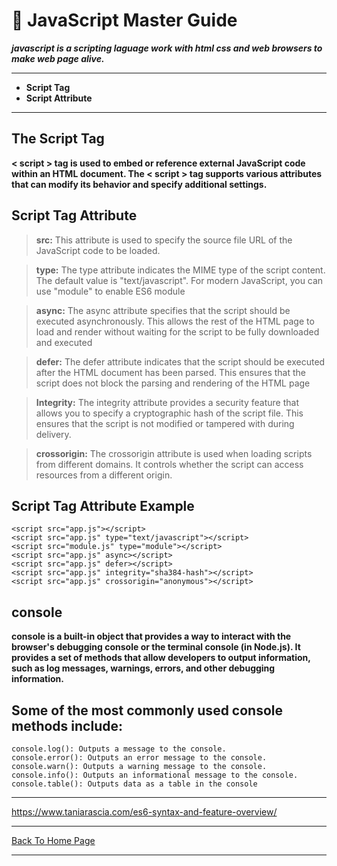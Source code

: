 # 🥇 JavaScript Master Guide

***javascript is a scripting laguage work with html css and web browsers to make web page alive.***

<hr>

- **Script Tag**
- **Script Attribute**

<hr>


## The Script Tag

**< script > tag is used to embed or reference external JavaScript code within an HTML document. The < script > tag supports various attributes that can modify its behavior and specify additional settings.**

## Script Tag Attribute

> **src:** This attribute is used to specify the source file URL of the JavaScript code to be loaded.

> **type:** The type attribute indicates the MIME type of the script content. The default value is "text/javascript". For modern JavaScript, you can use "module" to enable ES6 module

> **async:** The async attribute specifies that the script should be executed asynchronously. This allows the rest of the HTML page to load and render without waiting for the script to be fully downloaded and executed

> **defer:** The defer attribute indicates that the script should be executed after the HTML document has been parsed. This ensures that the script does not block the parsing and rendering of the HTML page

> **Integrity:** The integrity attribute provides a security feature that allows you to specify a cryptographic hash of the script file. This ensures that the script is not modified or tampered with during delivery.

>  **crossorigin:** The crossorigin attribute is used when loading scripts from different domains. It controls whether the script can access resources from a different origin.

##  Script Tag Attribute Example

```
<script src="app.js"></script>
<script src="app.js" type="text/javascript"></script>
<script src="module.js" type="module"></script>
<script src="app.js" async></script>
<script src="app.js" defer></script>
<script src="app.js" integrity="sha384-hash"></script>
<script src="app.js" crossorigin="anonymous"></script>
```

## console  

**console is a built-in object that provides a way to interact with the browser's debugging console or the terminal console (in Node.js). It provides a set of methods that allow developers to output information, such as log messages, warnings, errors, and other debugging information.**

## Some of the most commonly used console methods include:

```
console.log(): Outputs a message to the console.
console.error(): Outputs an error message to the console.
console.warn(): Outputs a warning message to the console.
console.info(): Outputs an informational message to the console.
console.table(): Outputs data as a table in the console
```
<hr>










<!--

## Module 1

> **Introduction javaScript.**

> JS Enviroments

> JS Hello program

> JS Variable

> Js DataType

> Template Literals

> JS Oprater

> JS Conditional Statement

> JS Loops

> JS Function and Anonymous Function

> JS Popups

-->

https://www.taniarascia.com/es6-syntax-and-feature-overview/

<hr>
<a href="https://punitkatiyar.github.io/">Back To Home Page</a>
<hr>
